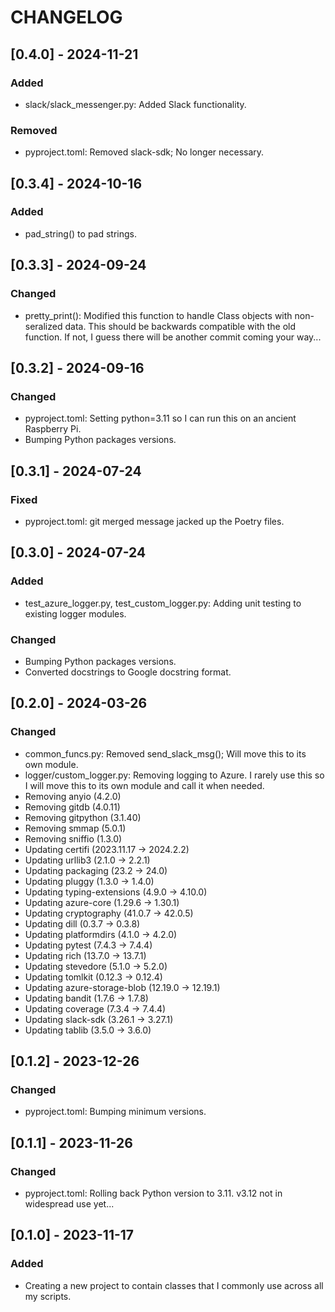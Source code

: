 # CHANGELOG


## [0.4.0] - 2024-11-21
### Added
- slack/slack_messenger.py: Added Slack functionality.
### Removed
- pyproject.toml: Removed slack-sdk; No longer necessary.


## [0.3.4] - 2024-10-16
### Added
- pad_string() to pad strings.


## [0.3.3] - 2024-09-24
### Changed
- pretty_print(): Modified this function to handle Class objects with
  non-seralized data.  This should be backwards compatible with the old
  function.  If not, I guess there will be another commit coming your way...


## [0.3.2] - 2024-09-16
### Changed
- pyproject.toml: Setting python=3.11 so I can run this on an ancient Raspberry Pi.
- Bumping Python packages versions.


## [0.3.1] - 2024-07-24
### Fixed
- pyproject.toml: git merged message jacked up the Poetry files.


## [0.3.0] - 2024-07-24
### Added
- test_azure_logger.py, test_custom_logger.py: Adding unit testing to existing
  logger modules.
### Changed
- Bumping Python packages versions.
- Converted docstrings to Google docstring format.


## [0.2.0] - 2024-03-26
### Changed
- common_funcs.py: Removed send_slack_msg(); Will move this to its own module.
- logger/custom_logger.py: Removing logging to Azure.  I rarely use this so I
  will move this to its own module and call it when needed.
- Removing anyio (4.2.0)
- Removing gitdb (4.0.11)
- Removing gitpython (3.1.40)
- Removing smmap (5.0.1)
- Removing sniffio (1.3.0)
- Updating certifi (2023.11.17 -> 2024.2.2)
- Updating urllib3 (2.1.0 -> 2.2.1)
- Updating packaging (23.2 -> 24.0)
- Updating pluggy (1.3.0 -> 1.4.0)
- Updating typing-extensions (4.9.0 -> 4.10.0)
- Updating azure-core (1.29.6 -> 1.30.1)
- Updating cryptography (41.0.7 -> 42.0.5)
- Updating dill (0.3.7 -> 0.3.8)
- Updating platformdirs (4.1.0 -> 4.2.0)
- Updating pytest (7.4.3 -> 7.4.4)
- Updating rich (13.7.0 -> 13.7.1)
- Updating stevedore (5.1.0 -> 5.2.0)
- Updating tomlkit (0.12.3 -> 0.12.4)
- Updating azure-storage-blob (12.19.0 -> 12.19.1)
- Updating bandit (1.7.6 -> 1.7.8)
- Updating coverage (7.3.4 -> 7.4.4)
- Updating slack-sdk (3.26.1 -> 3.27.1)
- Updating tablib (3.5.0 -> 3.6.0)



## [0.1.2] - 2023-12-26
### Changed
- pyproject.toml: Bumping minimum versions.


## [0.1.1] - 2023-11-26
### Changed
- pyproject.toml: Rolling back Python version to 3.11.  v3.12 not in widespread
  use yet...


## [0.1.0] - 2023-11-17
### Added
- Creating a new project to contain classes that I commonly use across all my 
  scripts.
